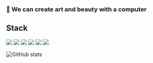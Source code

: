 ### 🎨  We can create art and beauty with a computer

## Stack
![](https://img.shields.io/badge/Java-blue?logo=Java&logoColor=white&style=social)
![](https://img.shields.io/badge/Python-blue?logo=Python&logoColor=white)
![](https://img.shields.io/badge/SQL-blue?logo=MySQL&logoColor=white)
![](https://img.shields.io/badge/-Neo4j-blue?logo=Neo4j&logoColor=white)
![](https://img.shields.io/badge/-Flink-blue?logo=ApacheFlink&logoColor=white)
![](https://img.shields.io/badge/-Hive-blue?logo=ApacheHive&logoColor=white)

![GitHub stats](https://github-readme-stats.vercel.app/api?username=NorthShip)
